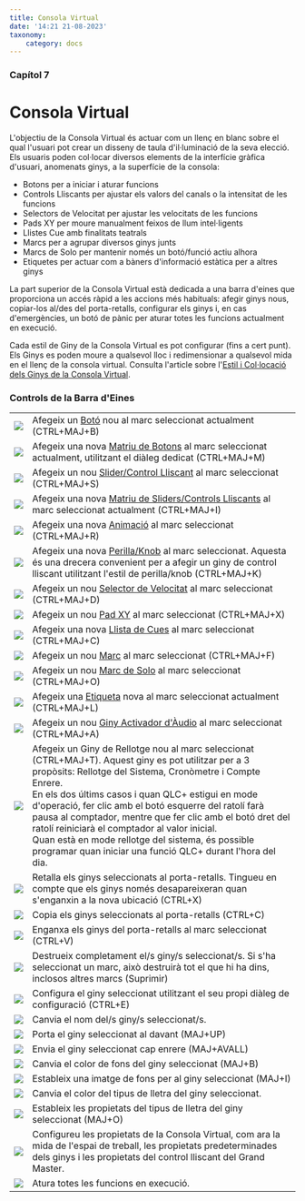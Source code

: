 ```yaml
---
title: Consola Virtual
date: '14:21 21-08-2023'
taxonomy:
    category: docs
---
```


<style>
    #chapter p {
        text-align: left;
    }
</style>
### Capítol 7

# Consola Virtual

L'objectiu de la Consola Virtual és actuar com un llenç en blanc sobre el qual l'usuari pot crear un disseny de taula d'il·luminació de la seva elecció. Els usuaris poden col·locar diversos elements de la interfície gràfica d'usuari, anomenats ginys, a la superfície de la consola:

* Botons per a iniciar i aturar funcions
* Controls Lliscants per ajustar els valors del canals o la intensitat de les funcions
* Selectors de Velocitat per ajustar les velocitats de les funcions
* Pads XY per moure manualment feixos de llum intel·ligents
* Llistes Cue amb finalitats teatrals
* Marcs per a agrupar diversos ginys junts
* Marcs de Solo per mantenir només un botó/funció actiu alhora
* Etiquetes per actuar com a bàners d'informació estàtica per a altres ginys

La part superior de la Consola Virtual està dedicada a una barra d'eines que proporciona un accés ràpid a les accions més habituals: afegir ginys nous, copiar-los al/des del porta-retalls, configurar els ginys i, en cas d'emergències, un botó de pànic per aturar totes les funcions actualment en execució.

Cada estil de Giny de la Consola Virtual es pot configurar (fins a cert punt). Els Ginys es poden moure a qualsevol lloc i redimensionar a qualsevol mida en el llenç de la consola virtual. Consulta l'article sobre l'[Estil i Col·locació dels Ginys de la Consola Virtual](styling-and-placement).

### Controls de la Barra d'Eines

|     |     |
| --- | --- |
| ![](/basics/button.png) | Afegeix un [Botó](boto) nou al marc seleccionat actualment (CTRL+MAJ+B) |
| ![](/basics/buttonmatrix.png) | Afegeix una nova [Matriu de Botons](matriu-de-botons) al marc seleccionat actualment, utilitzant el diàleg dedicat (CTRL+MAJ+M) |
| ![](/basics/slider.png) | Afegeix un nou [Slider/Control Lliscant](slider) al marc seleccionat (CTRL+MAJ+S) |
| ![](/basics/slidermatrix.png) | Afegeix una nova [Matriu de Sliders/Controls Lliscants](matriu-de-sliders) al marc seleccionat actualment (CTRL+MAJ+I) |
| ![](/basics/rgbmatrix.png) | Afegeix una nova [Animació](animacio) al marc seleccionat (CTRL+MAJ+R) |
| ![](/basics/knob.png) | Afegeix una nova [Perilla/Knob](slider) al marc seleccionat. Aquesta és una drecera convenient per a afegir un giny de control lliscant utilitzant l'estil de perilla/knob (CTRL+MAJ+K) |
| ![](/basics/speed.png) | Afegeix un nou [Selector de Velocitat](selector-de-velocitat) al marc seleccionat (CTRL+MAJ+D) |
| ![](/basics/xypad.png) | Afegeix un nou [Pad XY](pad-xy) al marc seleccionat (CTRL+MAJ+X) |
| ![](/basics/cuelist.png) | Afegeix una nova [Llista de Cues](llista-de-cues) al marc seleccionat (CTRL+MAJ+C) |
| ![](/basics/frame.png) | Afegeix un nou [Marc](marc) al marc seleccionat (CTRL+MAJ+F) |
| ![](/basics/soloframe.png) | Afegeix un nou [Marc de Solo](marc-solo) al marc seleccionat (CTRL+MAJ+O) |
| ![](/basics/label.png) | Afegeix una [Etiqueta](etiqueta) nova al marc seleccionat actualment (CTRL+MAJ+L) |
| ![](/basics/audioinput.png) | Afegeix un nou [Giny Activador d'Àudio](activador-audio) al marc seleccionat (CTRL+MAJ+A) |
| ![](/basics/clock.png) | Afegeix un Giny de Rellotge nou al marc seleccionat (CTRL+MAJ+T). Aquest giny es pot utilitzar per a 3 propòsits: Rellotge del Sistema, Cronòmetre i Compte Enrere.  <br>En els dos últims casos i quan QLC+ estigui en mode d'operació, fer clic amb el botó esquerre del ratolí farà pausa al comptador, mentre que fer clic amb el botó dret del ratolí reiniciarà el comptador al valor inicial.  <br>Quan està en mode rellotge del sistema, és possible programar quan iniciar una funció QLC+ durant l'hora del dia. |
| ![](/basics/editcut.png) | Retalla els ginys seleccionats al porta-retalls. Tingueu en compte que els ginys només desapareixeran quan s'enganxin a la nova ubicació (CTRL+X) |
| ![](/basics/editcopy.png) | Copia els ginys seleccionats al porta-retalls (CTRL+C) |
| ![](/basics/editpaste.png) | Enganxa els ginys del porta-retalls al marc seleccionat (CTRL+V) |
| ![](/basics/editdelete.png) | Destrueix completament el/s giny/s seleccionat/s. Si s'ha seleccionat un marc, això destruirà tot el que hi ha dins, inclosos altres marcs (Suprimir) |
| ![](/basics/edit.png) | Configura el giny seleccionat utilitzant el seu propi diàleg de configuració (CTRL+E) |
| ![](/basics/editclear.png) | Canvia el nom del/s giny/s seleccionat/s. |
| ![](/basics/up.png) | Porta el giny seleccionat al davant (MAJ+UP) |
| ![](/basics/down.png) | Envia el giny seleccionat cap enrere (MAJ+AVALL) |
| ![](/basics/color.png) | Canvia el color de fons del giny seleccionat (MAJ+B) |
| ![](/basics/image.png) | Estableix una imatge de fons per al giny seleccionat (MAJ+I) |
| ![](/basics/fontcolor.png) | Canvia el color del tipus de lletra del giny seleccionat. |
| ![](/basics/fonts.png) | Estableix les propietats del tipus de lletra del giny seleccionat (MAJ+O) |
| ![](/basics/configure.png) | Configureu les propietats de la Consola Virtual, com ara la mida de l'espai de treball, les propietats predeterminades dels ginys i les propietats del control lliscant del Grand Master. |
| ![](/basics/panic.png) | Atura totes les funcions en execució. |
